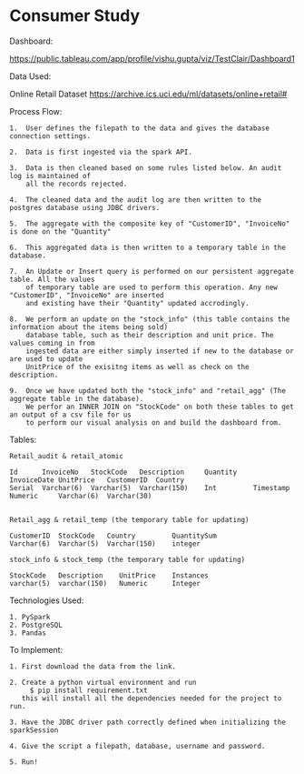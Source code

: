 # Consumer Study 

Dashboard:

   https://public.tableau.com/app/profile/vishu.gupta/viz/TestClair/Dashboard1

Data Used:

Online Retail Dataset
    https://archive.ics.uci.edu/ml/datasets/online+retail#

Process Flow:

    1.  User defines the filepath to the data and gives the database connection settings.

    2.  Data is first ingested via the spark API.

    3.  Data is then cleaned based on some rules listed below. An audit log is maintained of
        all the records rejected.

    4.  The cleaned data and the audit log are then written to the postgres database using JDBC drivers.

    5.  The aggregate with the composite key of "CustomerID", "InvoiceNo" is done on the "Quantity"

    6.  This aggregated data is then written to a temporary table in the database.

    7.  An Update or Insert query is performed on our persistent aggregate table. All the values
        of temporary table are used to perform this operation. Any new "CustomerID", "InvoiceNo" are inserted
        and existing have their "Quantity" updated accrodingly.
    
    8.  We perform an update on the "stock_info" (this table contains the information about the items being sold) 
        database table, such as their description and unit price. The values coming in from
        ingested data are either simply inserted if new to the database or are used to update 
        UnitPrice of the exisitng items as well as check on the description.

    9.  Once we have updated both the "stock_info" and "retail_agg" (The aggregate table in the database). 
        We perfor an INNER JOIN on "StockCode" on both these tables to get an output of a csv file for us 
        to perform our visual analysis on and build the dashboard from.


Tables:

    Retail_audit & retail_atomic

    Id      InvoiceNo   StockCode   Description     Quantity    InvoiceDate UnitPrice   CustomerID  Country
    Serial  Varchar(6)  Varchar(5)  Varchar(150)    Int         Timestamp   Numeric     Varchar(6)  Varchar(30)


    Retail_agg & retail_temp (the temporary table for updating)

    CustomerID  StockCode   Country         QuantitySum
    Varchar(6)  Varchar(5)  Varchar(150)    integer

    stock_info & stock_temp (the temporary table for updating)

    StockCode   Description    UnitPrice    Instances
    varchar(5)  varchar(150)   Numeric      Integer

Technologies Used:

    1. PySpark
    2. PostgreSQL
    3. Pandas

To Implement:

    1. First download the data from the link.
    
    2. Create a python virtual environment and run 
         $ pip install requirement.txt 
       this will install all the dependencies needed for the project to run.
    
    3. Have the JDBC driver path correctly defined when initializing the sparkSession
    
    4. Give the script a filepath, database, username and password.
    
    5. Run!
